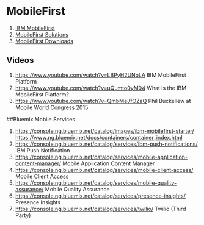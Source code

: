 # MobileFirst
<ol>
<li><a href="http://www.ibm.com/mobilefirst/us/en/">IBM MobileFirst</a>
<li><a href="http://www.ibm.com/mobilefirst/us/en/mobile-solutions/">MobileFirst Solutions</a>
<li><a href="http://www.ibm.com/mobilefirst/us/en/downloads/">MobileFirst Downloads</a>
</ol>

## Videos

1. https://www.youtube.com/watch?v=LBPyH2UNoLA IBM MobileFirst Platform
2. https://www.youtube.com/watch?v=uQumto0yM04 What is the IBM MobileFirst Platform?
3. https://www.youtube.com/watch?v=QmbMeJfOZaQ Phil Buckellew at Mobile World Congress 2015

##Bluemix Mobile Services
1. https://console.ng.bluemix.net/catalog/images/ibm-mobilefirst-starter/ https://www.ng.bluemix.net/docs/containers/container_index.html
2. https://console.ng.bluemix.net/catalog/services/ibm-push-notifications/ IBM Push Notification
3. https://console.ng.bluemix.net/catalog/services/mobile-application-content-manager/   Mobile Application Content Manager
4. https://console.ng.bluemix.net/catalog/services/mobile-client-access/  Mobile Client Access
5. https://console.ng.bluemix.net/catalog/services/mobile-quality-assurance/ Mobile Quality Assurance
6. https://console.ng.bluemix.net/catalog/services/presence-insights/ Presence Insights
7. https://console.ng.bluemix.net/catalog/services/twilio/ Twilio (Third Party)
